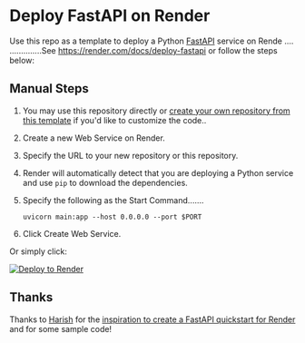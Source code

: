 # Deploy FastAPI on Render 
Use this repo as a template to deploy a Python [FastAPI](https://fastapi.tiangolo.com) service on Rende ....
..............See https://render.com/docs/deploy-fastapi or follow the steps below:

## Manual Steps
  
1. You may use this repository directly or [create your own repository from this template](https://github.com/render-examples/fastapi/generate) if you'd like to customize the code..
2. Create a new Web Service on Render.
3. Specify the URL to your new repository or this repository.
4. Render will automatically detect that you are deploying a Python service and use `pip` to download the dependencies.
5. Specify the following as the Start Command.......

    ```shell
    uvicorn main:app --host 0.0.0.0 --port $PORT
    ```

6. Click Create Web Service.

Or simply click:

[![Deploy to Render](https://render.com/images/deploy-to-render-button.svg)](https://render.com/deploy?repo=https://github.com/render-examples/fastapi)

## Thanks

Thanks to [Harish](https://harishgarg.com) for the [inspiration to create a FastAPI quickstart for Render](https://twitter.com/harishkgarg/status/1435084018677010434) and for some sample code!
